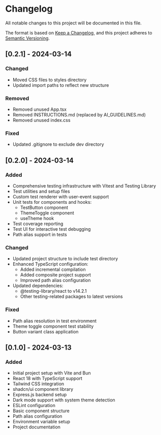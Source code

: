# Changelog

All notable changes to this project will be documented in this file.

The format is based on [Keep a Changelog](https://keepachangelog.com/en/1.0.0/),
and this project adheres to [Semantic Versioning](https://semver.org/spec/v2.0.0.html).

## [0.2.1] - 2024-03-14

### Changed
- Moved CSS files to styles directory
- Updated import paths to reflect new structure

### Removed
- Removed unused App.tsx
- Removed INSTRUCTIONS.md (replaced by AI_GUIDELINES.md)
- Removed unused index.css

### Fixed
- Updated .gitignore to exclude dev directory

## [0.2.0] - 2024-03-14

### Added
- Comprehensive testing infrastructure with Vitest and Testing Library
- Test utilities and setup files
- Custom test renderer with user-event support
- Unit tests for components and hooks:
  - TestButton component
  - ThemeToggle component
  - useTheme hook
- Test coverage reporting
- Test UI for interactive test debugging
- Path alias support in tests

### Changed
- Updated project structure to include test directory
- Enhanced TypeScript configuration:
  - Added incremental compilation
  - Added composite project support
  - Improved path alias configuration
- Updated dependencies:
  - @testing-library/react to v14.2.1
  - Other testing-related packages to latest versions

### Fixed
- Path alias resolution in test environment
- Theme toggle component test stability
- Button variant class application

## [0.1.0] - 2024-03-13

### Added
- Initial project setup with Vite and Bun
- React 18 with TypeScript support
- Tailwind CSS integration
- shadcn/ui component library
- Express.js backend setup
- Dark mode support with system theme detection
- ESLint configuration
- Basic component structure
- Path alias configuration
- Environment variable setup
- Project documentation
